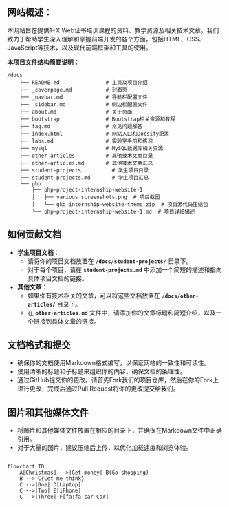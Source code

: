 
## **网站概述**：
本网站旨在提供1+X Web证书培训课程的资料、教学资源及相关技术文章。我们致力于帮助学生深入理解和掌握前端开发的各个方面，包括HTML、CSS、JavaScript等技术，以及现代前端框架和工具的使用。

**本项目文件结构简要说明：**
```text
/docs
    ├── README.md               # 主页及项目介绍
    ├── _coverpage.md           # 封面页
    ├── _navbar.md              # 导航栏配置文件
    ├── _sidebar.md             # 侧边栏配置文件
    ├── about.md                # 关于页面
    ├── bootstrap               # Bootstrap相关资源和教程
    ├── faq.md                  # 常见问题解答
    ├── index.html              # 网站入口和Docsify配置
    ├── labs.md                 # 实验室手册和练习
    ├── mysql                   # MySQL数据库相关资源
    ├── other-articles          # 其他技术文章目录
    ├── other-articles.md       # 其他技术文章汇总
    ├── student-projects          # 学生项目目录
    ├── student-projects.md       # 学生项目汇总 
    └── php
        ├── php-project-internship-website-1
        │   ├── various screenshots.png  # 项目截图
        │   └── gkd-internship-website-theme.zip  # 项目源代码压缩包
        └── php-project-internship-website-1.md  # 项目详细描述

```

## **如何贡献文档**

- **学生项目文档**：
    - 请将你的项目文档放置在 **`/docs/student-projects/`** 目录下。
    - 对于每个项目，请在 **`student-projects.md`** 中添加一个简短的描述和指向具体项目文档的链接。
- **其他文章**：
    - 如果你有技术相关的文章，可以将这些文档放置在 **`/docs/other-articles/`** 目录下。
    - 在 **`other-articles.md`** 文件中，请添加你的文章标题和简短介绍，以及一个链接到具体文章的链接。

## **文档格式和提交**

- 确保你的文档使用Markdown格式编写，以保证网站的一致性和可读性。
- 使用清晰的标题和子标题来组织你的内容，确保文档的条理性。
- 通过GitHub提交你的更改。请首先Fork我们的项目仓库，然后在你的Fork上进行更改，完成后通过Pull Request将你的更改提交给我们。

## **图片和其他媒体文件**

- 将图片和其他媒体文件放置在相应的目录下，并确保在Markdown文件中正确引用。
- 对于大量的图片，建议压缩后上传，以优化加载速度和浏览体验。


<!-- 测试用 -->
```mermaid

flowchart TD
    A[Christmas] -->|Get money| B(Go shopping)
    B --> C{Let me think}
    C -->|One| D[Laptop]
    C -->|Two| E[iPhone]
    C -->|Three| F[fa:fa-car Car]
```